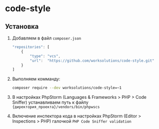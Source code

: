 # code-style

## Установка

1. Добавляем в файл `composer.json`

	```javascript
	"repositories": [
		{
            "type": "vcs",
            "url":  "https://github.com/worksolutions/code-style.git"
		}
	]
	```

2. Выполняем комманду:

	```sh
	composer require --dev worksolutions/code-style=~1
	```

3. В настройках PhpStorm (Languages & Frameworks > PHP > Code Sniffer) устанавливаем путь к файлу `{директория_проекта}/vendors/bin/phpwscs`
4. Включение инспектора кода в настройках PhpStorm (Editor > Inspections > PHP) галочкой  `PHP Code Sniffer validation`
